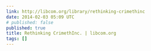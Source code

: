```yaml
---
link: http://libcom.org/library/rethinking-crimethinc
date: 2014-02-03 05:09 UTC
# published: false
published: true
title: Rethinking CrimethInc. | libcom.org
tags: []
---
```




